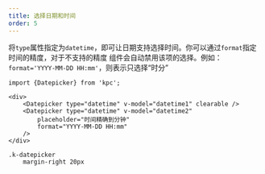 ```yaml
---
title: 选择日期和时间
order: 5
---
```


将`type`属性指定为`datetime`，即可让日期支持选择时间。你可以通过`format`指定时间的精度，对于不支持的精度
组件会自动禁用该项的选择。例如：`format='YYYY-MM-DD HH:mm'`，则表示只选择“时分”

```vdt
import {Datepicker} from 'kpc';

<div>
    <Datepicker type="datetime" v-model="datetime1" clearable />
    <Datepicker type="datetime" v-model="datetime2" 
        placeholder="时间精确到分钟"
        format="YYYY-MM-DD HH:mm"
    />
</div>
```

```styl
.k-datepicker
    margin-right 20px
```
